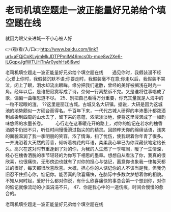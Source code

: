 # 老司机填空题走一波正能量好兄弟给个填空题在线
就因为跟父亲进城一不小心被人好

👉/观/看/入/口👉http://www.baidu.com/link?url=aFQjCpKLyjmMkJDTPPmIM46mcs0b-moe8w2Xe6-iLGqpxJgfWTUHTnAr0yehHs6i&wd

老司机填空题走一波正能量好兄弟给个填空题在线　　遇见你时，我假装漫不经心;爱上你时，我假装沉默不语;你要走时，我假装毫不在意;你走以后，我假装不哭泣，闭上了眼，泪水却流出眼眸。缘分把我们遣散，曾经的美好被搁浅在时光一角。经年以后，是谁把寂寞写成了诗，奈何一行离愁诉不完。又是谁将往事唱成了歌，偏偏一曲相思道不尽。
	25、别把自己看得万分重要，你充其量就是人海中的一粒不起眼的渣。
??这里是丽江古城。古城又名大研镇。据说，大研是因为这城池的地势颇似一方砚台而得名。千百年下来，一代代古城人研得的丰沛墨汁都泼洒到点染到四周的山水去了，留下来的意蕴，浓浓淡淡地，便将这里浸洇成了一幅韵味悠绵的水墨长卷。
　　心行走在这春暖花开的路上，对你的惦记在若水的槐香洒脱中仍旧不只，听任时间慢慢滑过指尖的的精灵。回顾昨天你的绵绵话语，浅笑的面貌温润了我一季明丽的笑容，浓了情海，扫了忧伤，使我跟着你年青了很多。一齐洗浴着大天然的芳香，倾听着槐花的耳语，柔柔我心早已为你深藏伏笔定格长久。高兴在这对时节重逢到了对的你，为我的人生燃了一季喧闹，暖了一生情深，经心在槐香洒脱的季节轻轻的为你写下相思的墨章。想想自从看法了你，我真的很欣喜，也很痛快，无形傍边也就有了对你的担心与惦记，蓄意你也象我一律每天都过的很好，每天都很欣喜欣喜。大概，担心你的人惦记你的人不该当是我，但我仍旧忍不住担心你，惦记你。能否真的欣喜痛快，在脑际中多数次梦想着你的相貌。不知从何时起，爱好什么都对你说，有什么欣喜痛快的事总会第一个想到你，对你的惦记就像流动的小溪涓涓不只，
	47、你是我心中的一道伤痕，时间会慢慢的愈合的。

老司机填空题走一波正能量好兄弟给个填空题在线
